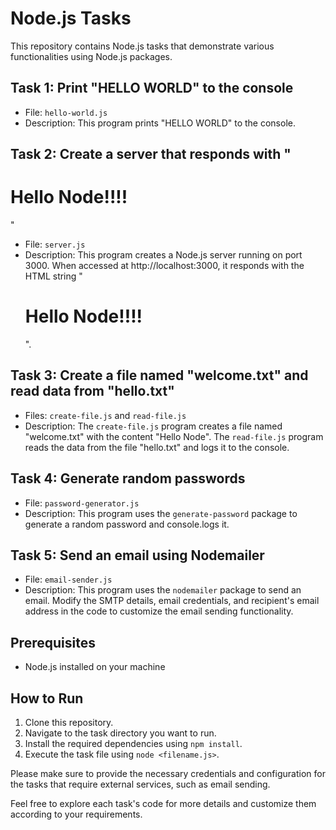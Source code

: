 # Node.js Tasks

This repository contains Node.js tasks that demonstrate various functionalities using Node.js packages.

## Task 1: Print "HELLO WORLD" to the console

- File: `hello-world.js`
- Description: This program prints "HELLO WORLD" to the console.

## Task 2: Create a server that responds with "<h1>Hello Node!!!!</h1>"

- File: `server.js`
- Description: This program creates a Node.js server running on port 3000. When accessed at http://localhost:3000, it responds with the HTML string "<h1>Hello Node!!!!</h1>".

## Task 3: Create a file named "welcome.txt" and read data from "hello.txt"

- Files: `create-file.js` and `read-file.js`
- Description: The `create-file.js` program creates a file named "welcome.txt" with the content "Hello Node". The `read-file.js` program reads the data from the file "hello.txt" and logs it to the console.

## Task 4: Generate random passwords

- File: `password-generator.js`
- Description: This program uses the `generate-password` package to generate a random password and console.logs it.

## Task 5: Send an email using Nodemailer

- File: `email-sender.js`
- Description: This program uses the `nodemailer` package to send an email. Modify the SMTP details, email credentials, and recipient's email address in the code to customize the email sending functionality.

## Prerequisites

- Node.js installed on your machine

## How to Run

1. Clone this repository.
2. Navigate to the task directory you want to run.
3. Install the required dependencies using `npm install`.
4. Execute the task file using `node <filename.js>`.

Please make sure to provide the necessary credentials and configuration for the tasks that require external services, such as email sending.

Feel free to explore each task's code for more details and customize them according to your requirements.

